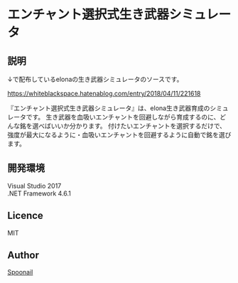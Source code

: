 エンチャント選択式生き武器シミュレータ
====

## 説明
↓で配布しているelonaの生き武器シミュレータのソースです。

https://whiteblackspace.hatenablog.com/entry/2018/04/11/221618

  『エンチャント選択式生き武器シミュレータ』は、elona生き武器育成のシミュレータです。
  生き武器を血吸いエンチャントを回避しながら育成するのに、どんな銘を選べばいいか分かります。
  付けたいエンチャントを選択するだけで、強度が最大になるように・血吸いエンチャントを回避するように自動で銘を選びます。

## 開発環境
Visual Studio 2017  
.NET Framework 4.6.1

## Licence
MIT

## Author
[Spoonail](https://twitter.com/Spoonail_iroiro)
